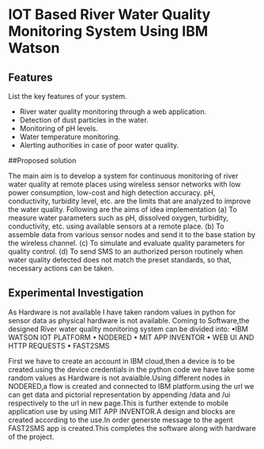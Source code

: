 # IOT Based River Water Quality Monitoring System Using IBM Watson
## Features

List the key features of your system.

- River water quality monitoring through a web application.
- Detection of dust particles in the water.
- Monitoring of pH levels.
- Water temperature monitoring.
- Alerting authorities in case of poor water quality.

##Proposed solution

The main aim is to develop a system for continuous monitoring of
river water quality at remote places using wireless sensor networks with low power
consumption, low-cost and high detection accuracy. pH, conductivity, turbidity level, etc.
are the limits that are analyzed to improve the water quality. Following are the aims of
idea implementation 
(a) To measure water parameters such as pH, dissolved oxygen,
turbidity, conductivity, etc. using available sensors at a remote place. 
(b) To assemble
data from various sensor nodes and send it to the base station by the wireless channel.
(c) To simulate and evaluate quality parameters for quality control. 
(d) To send SMS to
an authorized person routinely when water quality detected does not match the preset
standards, so that, necessary actions can be taken.

## Experimental Investigation

As Hardware is not available I have taken random values in python for sensor data as
physical hardware is not available.
Coming to Software,the designed River water quality monitoring system can be
divided into:
•IBM WATSON IOT PLATFORM
• NODERED
• MIT APP INVENTOR
• WEB UI AND HTTP REQUESTS
• FAST2SMS

First we have to create an account in IBM cloud,then a device is to be created.using the
device credentials in the python code we have take some random values as Hardware is not
avaialble.Using different nodes in NODERED,a flow is created and connected to IBM
platform.using the url we can get data and pictorial representation by appending /data and /ui
respectively to the url in new page.This is further extende to mobile application use by using MIT
APP INVENTOR.A design and blocks are created according to the use.In order generste
message to the agent FAST2SMS app is created.This completes the software along with
hardware of the project.
